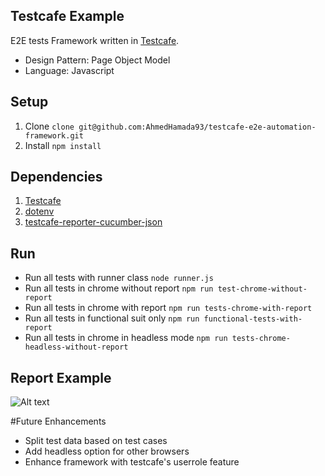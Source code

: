 ## Testcafe Example
E2E tests Framework written in [Testcafe](https://github.com/DevExpress/testcafe).
- Design Pattern: Page Object Model
- Language: Javascript

## Setup
1. Clone `clone git@github.com:AhmedHamada93/testcafe-e2e-automation-framework.git`
2. Install `npm install`

## Dependencies
1. [Testcafe](https://www.npmjs.com/package/testcafe)
2. [dotenv](https://www.npmjs.com/package/dotenv)
3. [testcafe-reporter-cucumber-json](https://www.npmjs.com/package/testcafe-reporter-cucumber-json)

## Run
* Run all tests with runner class `node runner.js`
* Run all tests in chrome without report `npm run test-chrome-without-report`
* Run all tests in chrome with report `npm run tests-chrome-with-report`
* Run all tests in functional suit only `npm run functional-tests-with-report`
* Run all tests in chrome in headless mode `npm run tests-chrome-headless-without-report`


## Report Example
![Alt text](https://i.ibb.co/frLs0wx/Screen-Shot-2020-02-20-at-6-09-37-PM.png)

#Future Enhancements
* Split test data based on test cases
* Add headless option for other browsers
* Enhance framework with testcafe's userrole feature
